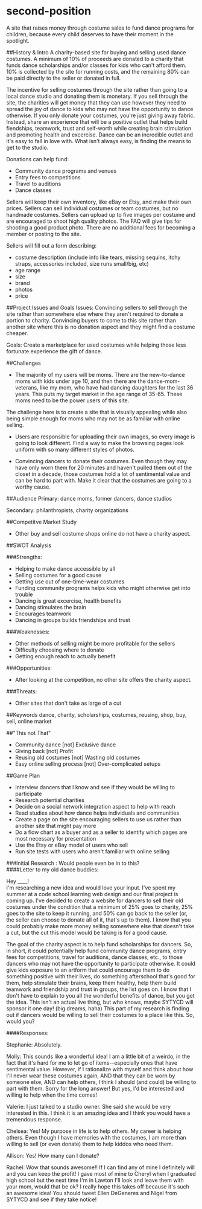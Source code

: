 # second-position
A site that raises money through costume sales to fund dance programs for children, because every child deserves to have their moment in the spotlight.  

##History & Intro
A charity-based site for buying and selling used dance costumes. A minimum of 10% of proceeds are donated to a charity that funds dance scholarships and/or classes for kids who can't afford them. 10% is collected by the site for running costs, and the remaining 80% can be paid directly to the seller or donated in full.  

The incentive for selling costumes through the site rather than going to a local dance studio and donating them is monetary. If you sell through the site, the charities will get money that they can use however they need to spread the joy of dance to kids who may not have the opportunity to dance otherwise. If you only donate your costumes, you're just giving away fabric. Instead, share an experience that will be a positive outlet that helps build fiendships, teamwork, trust and self-worth while creating brain stimulation and promoting health and excercise. Dance can be an incredible outlet and it's easy to fall in love with. What isn't always easy, is finding the means to get to the studio.  

Donations can help fund:
- Community dance programs and venues
- Entry fees to competitions
- Travel to auditions
- Dance classes  

Sellers will keep their own inventory, like eBay or Etsy, and make their own prices. Sellers can sell individual costumes or team costumes, but no handmade costumes. Sellers can upload up to five images per costume and are encouraged to shoot high quality photos. The FAQ will give tips for shooting a good product photo. There are no additional fees for becoming a member or posting to the site.  

Sellers will fill out a form describing:
- costume description (include info like tears, missing sequins, itchy straps, accessories included, size runs small/big, etc)
- age range
- size
- brand
- photos
- price  

##Project Issues and Goals
Issues: Convincing sellers to sell through the site rather than somewhere else where they aren't required to donate a portion to charity.
Convincing buyers to come to this site rather than another site where this is no donation aspect and they might find a costume cheaper.  

Goals: Create a marketplace for used costumes while helping those less fortunate experience the gift of dance.  

##Challenges  
- The majority of my users will be moms. There are the new-to-dance moms with kids under age 10, and then there are the dance-mom-veterans, like my mom, who have had dancing daughters for the last 36 years. This puts my target market in the age range of 35-65. These moms need to be the power users of this site.  

The challenge here is to create a site that is visually appealing while also being simple enough for moms who may not be as familiar with online selling.  

- Users are responsible for uploading their own images, so every image is going to look different. Find a way to make the browsing pages look uniform with so many different styles of photos.

- Convincing dancers to donate their costumes. Even though they may have only worn them for 20 minutes and haven't pulled them out of the closet in a decade, those costumes hold a lot of sentimental value and can be hard to part with. Make it clear that the costumes are going to a worthy cause.   

##Audience
Primary: dance moms, former dancers, dance studios  

Secondary: philanthropists, charity organizations

##Competitve Market Study  
- Other buy and sell costume shops online do not have a charity aspect.

##SWOT Analysis

###Strengths:
- Helping to make dance accessible by all
- Selling costumes for a good cause
- Getting use out of one-time-wear costumes
- Funding community programs helps kids who might otherwise get into trouble
- Dancing is great excercise, health benefits
- Dancing stimulates the brain
- Encourages teamwork
- Dancing in groups builds friendships and trust

###Weaknesses:
- Other methods of selling might be more profitable for the sellers
- Difficulty choosing where to donate
- Getting enough reach to actually benefit 

###Opportunities:
- After looking at the competition, no other site offers the charity aspect. 

###Threats:
- Other sites that don't take as large of a cut

##Keywords
dance, charity, scholarships, costumes, reusing, shop, buy, sell, online market

##"This not That"
- Community dance [not] Exclusive dance  
- Giving back [not] Profit 
- Reusing old costumes [not] Wasting old costumes
- Easy online selling process [not] Over-complicated setups

##Game Plan
- Interview dancers that I know and see if they would be willing to participate
- Research potential charities
- Decide on a social network integration aspect to help with reach
- Read studies about how dance helps individuals and communities
- Create a page on the site encouraging sellers to use us rather than another site that might pay more
- Do a flow chart as a buyer and as a seller to identify which pages are most necessary for presentation
- Use the Etsy or eBay model of users who sell 
- Run site tests with users who aren't familiar with online selling

###Initial Research : Would people even be in to this?  
####Letter to my old dance buddies:  

Hey ____!   
I'm researching a new idea and would love your input.
I've spent my summer at a code school learning web design and our final project is coming up. I've decided to create a website for dancers to sell their old costumes under the condition that a minimum of 25% goes to charity, 25% goes to the site to keep it running, and 50% can go back to the seller (or, the seller can choose to donate all of it, that's up to them). I know that you could probably make more money selling somewhere else that doesn't take a cut, but the cut this model would be taking is for a good cause.  

The goal of the charity aspect is to help fund scholarships for dancers. So, in short, it could potentially help fund community dance programs, entry fees for competitions, travel for auditions, dance classes, etc., to those dancers who may not have the opportunity to participate otherwise. It could give kids exposure to an artform that could encourage them to do something positive with their lives, do something afterschool that's good for them, help stimulate their brains, keep them healthy, help them build teamwork and friendship and trust in groups, the list goes on. I know that I don't have to explain to you all the wonderful benefits of dance, but you get the idea. This isn't an actual live thing, but who knows, maybe SYTYCD will sponsor it one day! (big dreams, haha) This part of my research is finding out if dancers would be willing to sell their costumes to a place like this. So, would you?  

####Responses:

Stephanie: Absolutely.  

Molly: This sounds like a wonderful idea! I am a little bit of a weirdo, in the fact that it's hard for me to let go of items--especially ones that have sentimental value. However, if I rationalize with myself and think about how I'll never wear these costumes again, AND that they can be worn by someone else, AND can help others, I think I should (and could) be willing to part with them. Sorry for the long answer! But yes, I'd be interested and willing to help when the time comes!  

Valerie: I just talked to a studio owner. She said she would be very interested in this. I think it is an amazing idea and I think you would have a tremendous response.  

Chelsea: Yes! My purpose in life is to help others. My career is helping others. Even though I have memories with the costumes, I am more than willing to sell (or even donate) them to help kiddos who need them.

Allison: Yes! How many can I donate?

Rachel: Wow that sounds awesome!! If I can find any of mine I definitely will and you can keep the profit! I gave most of mine to Cheryl when I graduated high school but the next time I'm in Lawton I'll look and leave them with your mom, would that be ok? I really hope this takes off because it's such an awesome idea! You should tweet Ellen DeGeneres and Nigel from SYTYCD and see if they take notice!
